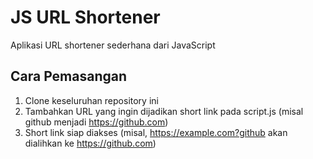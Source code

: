 # JS URL Shortener
Aplikasi URL shortener sederhana dari JavaScript

## Cara Pemasangan
 1. Clone keseluruhan repository ini
 2. Tambahkan URL yang ingin dijadikan short link pada script.js (misal github menjadi https://github.com)
 3. Short link siap diakses (misal, https://example.com?github akan dialihkan ke https://github.com)

